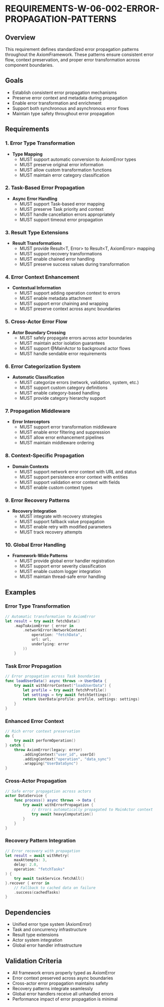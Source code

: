# REQUIREMENTS-W-06-002-ERROR-PROPAGATION-PATTERNS

## Overview
This requirement defines standardized error propagation patterns throughout the AxiomFramework. These patterns ensure consistent error flow, context preservation, and proper error transformation across component boundaries.

## Goals
- Establish consistent error propagation mechanisms
- Preserve error context and metadata during propagation
- Enable error transformation and enrichment
- Support both synchronous and asynchronous error flows
- Maintain type safety throughout error propagation

## Requirements

### 1. Error Type Transformation
- **Type Mapping**
  - MUST support automatic conversion to AxiomError types
  - MUST preserve original error information
  - MUST allow custom transformation functions
  - MUST maintain error category classification

### 2. Task-Based Error Propagation
- **Async Error Handling**
  - MUST support Task-based error mapping
  - MUST preserve Task priority and context
  - MUST handle cancellation errors appropriately
  - MUST support timeout error propagation

### 3. Result Type Extensions
- **Result Transformations**
  - MUST provide Result<T, Error> to Result<T, AxiomError> mapping
  - MUST support recovery transformations
  - MUST enable chained error handling
  - MUST preserve success values during transformation

### 4. Error Context Enhancement
- **Contextual Information**
  - MUST support adding operation context to errors
  - MUST enable metadata attachment
  - MUST support error chaining and wrapping
  - MUST preserve context across async boundaries

### 5. Cross-Actor Error Flow
- **Actor Boundary Crossing**
  - MUST safely propagate errors across actor boundaries
  - MUST maintain actor isolation guarantees
  - MUST support @MainActor to background actor flows
  - MUST handle sendable error requirements

### 6. Error Categorization System
- **Automatic Classification**
  - MUST categorize errors (network, validation, system, etc.)
  - MUST support custom category definitions
  - MUST enable category-based handling
  - MUST provide category hierarchy support

### 7. Propagation Middleware
- **Error Interceptors**
  - MUST support error transformation middleware
  - MUST enable error filtering and suppression
  - MUST allow error enhancement pipelines
  - MUST maintain middleware ordering

### 8. Context-Specific Propagation
- **Domain Contexts**
  - MUST support network error context with URL and status
  - MUST support persistence error context with entities
  - MUST support validation error context with fields
  - MUST enable custom context types

### 9. Error Recovery Patterns
- **Recovery Integration**
  - MUST integrate with recovery strategies
  - MUST support fallback value propagation
  - MUST enable retry with modified parameters
  - MUST track recovery attempts

### 10. Global Error Handling
- **Framework-Wide Patterns**
  - MUST provide global error handler registration
  - MUST support error severity classification
  - MUST enable custom logger integration
  - MUST maintain thread-safe error handling

## Examples

### Error Type Transformation
```swift
// Automatic transformation to AxiomError
let result = try await fetchData()
    .mapToAxiomError { error in
        .networkError(NetworkContext(
            operation: "fetchData",
            url: url,
            underlying: error
        ))
    }
```

### Task Error Propagation
```swift
// Error propagation across Task boundaries
func loadUserData() async throws -> UserData {
    try await withErrorContext("loadUserData") {
        let profile = try await fetchProfile()
        let settings = try await fetchSettings()
        return UserData(profile: profile, settings: settings)
    }
}
```

### Enhanced Error Context
```swift
// Rich error context preservation
do {
    try await performOperation()
} catch {
    throw AxiomError(legacy: error)
        .addingContext("user_id", userId)
        .addingContext("operation", "data_sync")
        .wrapping("UserDataSync")
}
```

### Cross-Actor Propagation
```swift
// Safe error propagation across actors
actor DataService {
    func process() async throws -> Data {
        try await withErrorPropagation {
            // Errors automatically propagated to MainActor context
            try await heavyComputation()
        }
    }
}
```

### Recovery Pattern Integration
```swift
// Error recovery with propagation
let result = await withRetry(
    maxAttempts: 3,
    delay: 2.0,
    operation: "fetchTasks"
) {
    try await taskService.fetchAll()
}.recover { error in
    // Fallback to cached data on failure
    .success(cachedTasks)
}
```

## Dependencies
- Unified error type system (AxiomError)
- Task and concurrency infrastructure
- Result type extensions
- Actor system integration
- Global error handler infrastructure

## Validation Criteria
- All framework errors properly typed as AxiomError
- Error context preserved across async boundaries
- Cross-actor error propagation maintains safety
- Recovery patterns integrate seamlessly
- Global error handlers receive all unhandled errors
- Performance impact of error propagation is minimal